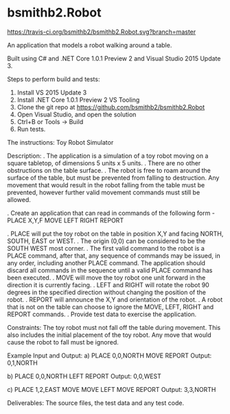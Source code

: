 # bsmithb2.Robot

https://travis-ci.org/bsmithb2/bsmithb2.Robot.svg?branch=master

An application that models a robot walking around a table. 

Built using C# and .NET Core 1.0.1 Preview 2 and Visual Studio 2015 Update 3. 

Steps to perform build and tests:

1. Install VS 2015 Update 3
2. Install .NET Core 1.0.1 Preview 2 VS Tooling
3. Clone the git repo at https://github.com/bsmithb2/bsmithb2.Robot
4. Open Visual Studio, and open the solution
5. Ctrl+B or Tools -> Build
6. Run tests. 


The instructions: 
Toy Robot Simulator
 
Description:
. The application is a simulation of a toy robot moving on a square tabletop, of dimensions 5 units x 5 units.
. There are no other obstructions on the table surface.
. The robot is free to roam around the surface of the table, but must be prevented from falling to destruction. Any movement
that would result in the robot falling from the table must be prevented, however further valid movement commands must still
be allowed.
 
. Create an application that can read in commands of the following form -
PLACE X,Y,F
MOVE
LEFT
RIGHT
REPORT
 
. PLACE will put the toy robot on the table in position X,Y and facing NORTH, SOUTH, EAST or WEST.
. The origin (0,0) can be considered to be the SOUTH WEST most corner.
. The first valid command to the robot is a PLACE command, after that, any sequence of commands may be issued, in any order, including another PLACE command. The application should discard all commands in the sequence until a valid PLACE command has been executed.
. MOVE will move the toy robot one unit forward in the direction it is currently facing.
. LEFT and RIGHT will rotate the robot 90 degrees in the specified direction without changing the position of the robot.
. REPORT will announce the X,Y and orientation of the robot.
. A robot that is not on the table can choose to ignore the MOVE, LEFT, RIGHT and REPORT commands.
. Provide test data to exercise the application.
 
 
Constraints:
The toy robot must not fall off the table during movement. This also includes the initial placement of the toy robot.
Any move that would cause the robot to fall must be ignored.
 
Example Input and Output:
a)
PLACE 0,0,NORTH
MOVE
REPORT
Output: 0,1,NORTH
 
b)
PLACE 0,0,NORTH
LEFT
REPORT
Output: 0,0,WEST
 
c)
PLACE 1,2,EAST
MOVE
MOVE
LEFT
MOVE
REPORT
Output: 3,3,NORTH
 
 
Deliverables:
The source files, the test data and any test code.


